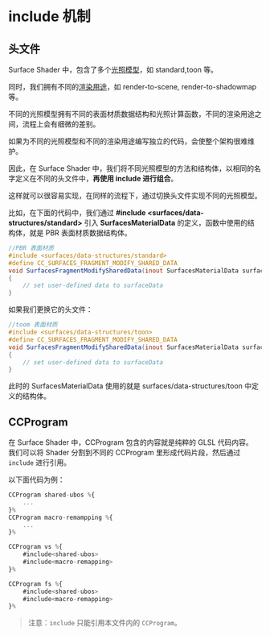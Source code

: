 # include 机制

## 头文件

Surface Shader 中，包含了多个[光照模型](./lighting-mode.md)，如 standard,toon 等。

同时，我们拥有不同的[渲染用途](./render-usage.md)，如 render-to-scene, render-to-shadowmap 等。

不同的光照模型拥有不同的表面材质数据结构和光照计算函数，不同的渲染用途之间，流程上会有细微的差别。

如果为不同的光照模型和不同的渲染用途编写独立的代码，会使整个架构很难维护。

因此，在 Surface Shader 中，我们将不同光照模型的方法和结构体，以相同的名字定义在不同的头文件中，**再使用 include 进行组合**。

这样就可以很容易实现，在同样的流程下，通过切换头文件实现不同的光照模型。

比如，在下面的代码中，我们通过 **#include <surfaces/data-structures/standard>** 引入 **SurfacesMaterialData** 的定义，函数中使用的结构体，就是 PBR 表面材质数据结构体。

```glsl
//PBR 表面材质
#include <surfaces/data-structures/standard>
#define CC_SURFACES_FRAGMENT_MODIFY_SHARED_DATA
void SurfacesFragmentModifySharedData(inout SurfacesMaterialData surfaceData)
{
    // set user-defined data to surfaceData
}
```

如果我们更换它的头文件：

```glsl
//toom 表面材质
#include <surfaces/data-structures/toon>
#define CC_SURFACES_FRAGMENT_MODIFY_SHARED_DATA
void SurfacesFragmentModifySharedData(inout SurfacesMaterialData surfaceData)
{
    // set user-defined data to surfaceData
}
```

此时的 SurfacesMaterialData 使用的就是 surfaces/data-structures/toon 中定义的结构体。

## CCProgram

在 Surface Shader 中，CCProgram 包含的内容就是纯粹的 GLSL 代码内容。 我们可以将 Shader 分割到不同的 CCProgram 里形成代码片段，然后通过 `include` 进行引用。

以下面代码为例：

```ts
CCProgram shared-ubos %{
    ...
}%
CCProgram macro-remampping %{
    ...
}%

CCProgram vs %{
    #include<shared-ubos>
    #include<macro-remapping>
}%

CCProgram fs %{
    #include<shared-ubos>
    #include<macro-remapping>
}%
```

> 注意：`include` 只能引用本文件内的 `CCProgram`。
